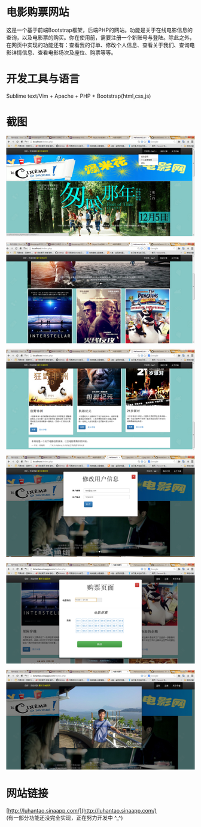 电影购票网站
==============
这是一个基于前端Bootstrap框架，后端PHP的网站。功能是关于在线电影信息的查询，以及电影票的购买。你在使用前，需要注册一个新账号与登陆。除此之外，在网页中实现的功能还有：查看我的订单、修改个人信息、查看关于我们、查询电影详情信息、查看电影场次及座位、购票等等。


开发工具与语言
==============
Sublime text/Vim + Apache + PHP + Bootstrap(html,css,js)   


截图
==============
![](https://raw.githubusercontent.com/luhantao/movieDemo--PHP/master/screenshots/8.jpg)

![](https://raw.githubusercontent.com/luhantao/movieDemo--PHP/master/screenshots/7.jpg)

![](https://raw.githubusercontent.com/luhantao/movieDemo--PHP/master/screenshots/4.jpg)

![](https://raw.githubusercontent.com/luhantao/movieDemo--PHP/master/screenshots/2.jpg)

![](https://raw.githubusercontent.com/luhantao/movieDemo--PHP/master/screenshots/1.png)

![](https://raw.githubusercontent.com/luhantao/movieDemo--PHP/master/screenshots/3.png)

网站链接
==============
[http://luhantao.sinaapp.com/](http://luhantao.sinaapp.com/)<br />
(有一部分功能还没完全实现，正在努力开发中 ^_^)
